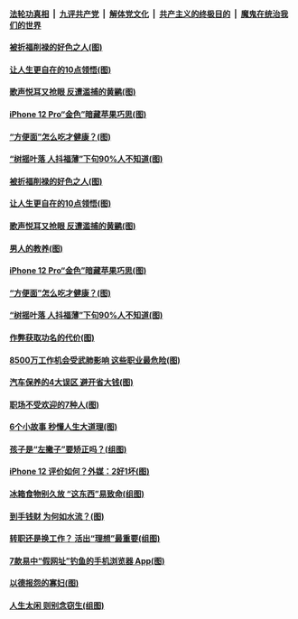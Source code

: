 

####  [法轮功真相](../../../../basic/blob/master/README.md?t=10251831) &nbsp;|&nbsp; [九评共产党](../../../../9ping.md/blob/master/README.md?t=10251831) &nbsp;|&nbsp; [解体党文化](../../../../jtdwh.md/blob/master/README.md?t=10251831)  &nbsp;|&nbsp; [共产主义的终极目的](../../../../gczydzjmd.md/blob/master/README.md?t=10251831) &nbsp;|&nbsp; [魔鬼在统治我们的世界](../../../../mgztzwmdsj.md/blob/master/README.md?t=10251831) 

#### [被折福削禄的好色之人(图)](../pages/p8/950071.md?t=10251831) 

#### [让人生更自在的10点领悟(图)](../pages/p8/950286.md?t=10251831) 

#### [歌声悦耳又抢眼 反遭滥捕的黄鹂(图)](../pages/p8/950275.md?t=10251831) 

#### [iPhone 12 Pro“金色”暗藏苹果巧思(图)](../pages/p8/950267.md?t=10251831) 

#### [“方便面”怎么吃才健康？(图)](../pages/p8/949877.md?t=10251831) 

#### [“树摇叶落 人抖福薄”下句90%人不知道(图)](../pages/p8/950173.md?t=10251831) 

#### [被折福削禄的好色之人(图)](../pages/p8/950071.md?t=10251831) 

#### [让人生更自在的10点领悟(图)](../pages/p8/950286.md?t=10251831) 

#### [歌声悦耳又抢眼 反遭滥捕的黄鹂(图)](../pages/p8/950275.md?t=10251831) 

#### [男人的教养(图)](../pages/p8/949865.md?t=10251831) 

#### [iPhone 12 Pro“金色”暗藏苹果巧思(图)](../pages/p8/950267.md?t=10251831) 

#### [“方便面”怎么吃才健康？(图)](../pages/p8/949877.md?t=10251831) 

#### [“树摇叶落 人抖福薄”下句90%人不知道(图)](../pages/p8/950173.md?t=10251831) 

#### [作弊获取功名的代价(图)](../pages/p8/949874.md?t=10251831) 

#### [8500万工作机会受武肺影响 这些职业最危险(图)](../pages/p8/950167.md?t=10251831) 

#### [汽车保养的4大误区 避开省大钱(图)](../pages/p8/950147.md?t=10251831) 

#### [职场不受欢迎的7种人(图)](../pages/p8/950137.md?t=10251831) 

#### [6个小故事 秒懂人生大道理(图)](../pages/p8/949858.md?t=10251831) 

#### [孩子是“左撇子”要矫正吗？(组图)](../pages/p8/950044.md?t=10251831) 

#### [iPhone 12 评价如何？外媒：2好1坏(图)](../pages/p8/950034.md?t=10251831) 

#### [冰箱食物别久放 “这东西”易致命(组图)](../pages/p8/949939.md?t=10251831) 

#### [到手钱财 为何如水流？(图)](../pages/p8/949390.md?t=10251831) 

#### [转职还是换工作？ 活出“理想”最重要(组图)](../pages/p8/947355.md?t=10251831) 

#### [7款易中“假网址”钓鱼的手机浏览器 App(图)](../pages/p8/949854.md?t=10251831) 

#### [以德报怨的寡妇(图)](../pages/p8/949469.md?t=10251831) 

#### [人生太闲 则别念窃生(组图)](../pages/p8/949860.md?t=10251831) 

